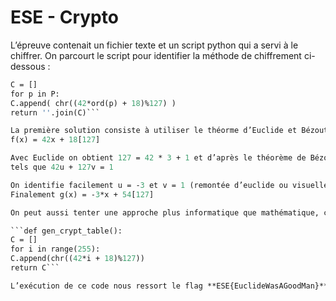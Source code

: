 # ESE - Crypto

L’épreuve contenait un fichier texte et un script python qui a servi à le chiffrer. On parcourt le script
pour identifier la méthode de chiffrement ci-dessous :

```def crypt(P):
C = []
for p in P:
C.append( chr((42*ord(p) + 18)%127) )
return ''.join(C)```

La première solution consiste à utiliser le théorme d’Euclide et Bézout:
f(x) = 42x + 18[127]

Avec Euclide on obtient 127 = 42 * 3 + 1 et d’après le théorème de Bézout on a deux entiers relatifs u et v
tels que 42u + 127v = 1

On identifie facilement u = -3 et v = 1 (remontée d’euclide ou visuellement), soit g(x) la fonction inverse de f(x) telle que g(x) = x*u + 18u avec u = -3.
Finalement g(x) = -3*x + 54[127]

On peut aussi tenter une approche plus informatique que mathématique, celle-ci consiste à générer une  table de correspondance pour chaque caractère dans un charset.

```def gen_crypt_table():
C = []
for i in range(255):
C.append(chr((42*i + 18)%127))
return C```

L’exécution de ce code nous ressort le flag **ESE{EuclideWasAGoodMan}**